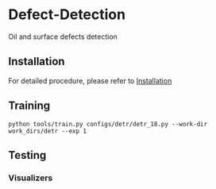 # Defect-Detection
Oil and surface defects detection


## Installation
For detailed procedure, please refer to [Installation](packages/installation.md)


## Training
```shell
python tools/train.py configs/detr/detr_18.py --work-dir work_dirs/detr --exp 1
```

## Testing




### Visualizers